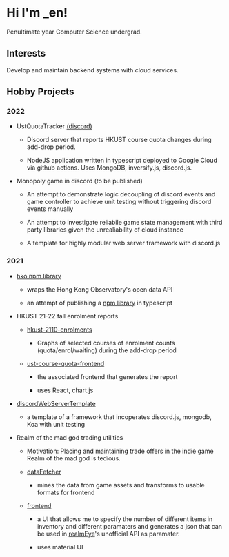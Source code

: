 # Hi I'm _en!

Penultimate year Computer Science undergrad.

## Interests

Develop and maintain backend systems with cloud services.

## Hobby Projects

### 2022

* UstQuotaTracker [(discord)](https://discord.gg/rsat42zQjy)

  * Discord server that reports HKUST course quota changes during add-drop period.

  * NodeJS application written in typescript deployed to Google Cloud via github actions. Uses MongoDB, inversify.js, discord.js.
 
* Monopoly game in discord (to be published)

  * An attempt to demonstrate logic decoupling of discord events and game controller to achieve unit testing without triggering discord events manually
  
  * An attempt to investigate reliabile game state management with third party libraries given the unrealiability of cloud instance
  
  * A template for highly modular web server framework with discord.js
  
### 2021

* [hko npm library](https://github.com/henveloper/hko)

  * wraps the Hong Kong Observatory's open data API

  * an attempt of publishing a [npm library](https://www.npmjs.com/package/hko) in typescript

* HKUST 21-22 fall enrolment reports

  * [hkust-2110-enrolments](https://github.com/henveloper/hkust-2110-enrolments)
 
    * Graphs of selected courses of enrolment counts (quota/enrol/waiting) during the add-drop period

  * [ust-course-quota-frontend](https://github.com/henveloper/hkust-2110-enrolments)

    * the associated frontend that generates the report

    * uses React, chart.js
  
* [discordWebServerTemplate](https://github.com/henveloper/discordWebServerTemplate)

  * a template of a framework that incoperates discord.js, mongodb, Koa with unit testing
 
* Realm of the mad god trading utilities

  * Motivation: Placing and maintaining trade offers in the indie game Realm of the mad god is tedious.

  * [dataFetcher](https://github.com/henveloper/reTradeDataFetcher)

    * mines the data from game assets and transforms to usable formats for frontend

  * [frontend](https://github.com/henveloper/reTradeFrontend)

    * a UI that allows me to specify the number of different items in inventory and different paramaters and generates a json that can be used in [realmEye](https://www.realmeye.com)'s unofficial API as paramater.

    * uses material UI
